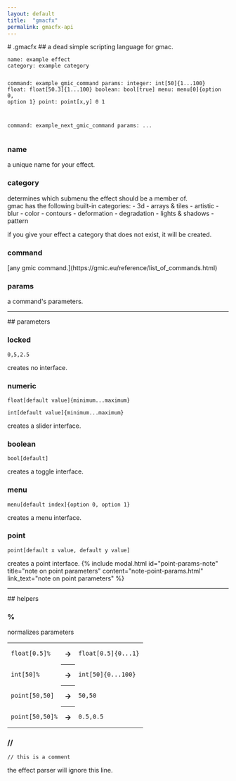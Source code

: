 ```yaml
---
layout: default
title:  "gmacfx"
permalink: gmacfx-api
---
```

<link rel="stylesheet" type="text/css" href="{{ "/assets/css/gmacfx-api.css" | relative_url }}">
<style>

</style>
# .gmacfx
## a dead simple scripting language for gmac.
<pre><code class="gmacfx">name: example effect
category: example category 

command: example_gmic_command
params:
integer: int[50]{1...100}
float: float[50.3]{1...100}
boolean: bool[true]
menu: menu[0]{option 0, option 1}
point: point[x,y]
0
1

command: example_next_gmic_command
params:
...</code></pre>
<h3 class="token-keyword-def">name</h3>
a unique name for your effect.
<h3 class="token-keyword-def">category</h3>
determines which submenu the effect should be a member of.<br>
gmac has the following built-in categories:
- 3d
- arrays & tiles
- artistic
- blur
- color
- contours
- deformation
- degradation
- lights & shadows
- pattern

if you give your effect a category that does not exist, it will be created.
<h3 class="token-keyword-def">command</h3>
[any gmic command.](https://gmic.eu/reference/list_of_commands.html)
<h3 class="token-keyword-def">params</h3>
a command's parameters.
<hr>
## parameters
<h3 class="token-comment">locked</h3>
<pre><code class="gmacfx">0,5,2.5</code></pre>
creates no interface.
<h3 class="token-type">numeric</h3>
<pre><code class="gmacfx">float[default value]{minimum...maximum}</code></pre>
<pre><code class="gmacfx">int[default value]{minimum...maximum}</code></pre>
creates a slider interface.
<h3 class="token-type">boolean</h3>
<pre><code class="gmacfx">bool[default]</code></pre>
creates a toggle interface.
<h3 class="token-type">menu</h3>
<pre><code class="gmacfx">menu[default index]{option 0, option 1}</code></pre>
creates a menu interface.
<h3 class="token-type">point</h3>
<pre><code class="gmacfx">point[default x value, default y value]</code></pre>
creates a point interface.
{% include modal.html id="point-params-note" title="note on point parameters" content="note-point-params.html" link_text="note on point parameters" %}
<hr>
## helpers
<h3 class="token-brackets">%</h3>
normalizes parameters
<table class="code-example-table">
    <tr>
        <td><pre><code class="gmacfx">float[0.5]%</code></pre></td>
        <th style="padding: 0.5em;">→</th>
        <td><pre><code class="gmacfx">float[0.5]{0...1}</code></pre></td>
    </tr>
    <tr>
        <td><pre><code class="gmacfx">int[50]%</code></pre></td>
        <th style="padding: 0.5em;">→</th>
        <td><pre><code class="gmacfx">int[50]{0...100}</code></pre></td>
    </tr>
    <tr>
        <td><pre><code class="gmacfx">point[50,50]</code></pre></td>
        <th style="padding: 0.5em;">→</th>
         <td><pre><code class="gmacfx">50,50</code></pre></td>
    </tr>
    <tr>
        <td><pre><code class="gmacfx">point[50,50]%</code></pre></td>
        <th style="padding: 0.5em;">→</th>
        <td><pre><code class="gmacfx">0.5,0.5</code></pre></td>
    </tr>
</table>

<h3 class="token-comment">//</h3>
<pre><code class="gmacfx">// this is a comment</code></pre>
the effect parser will ignore this line.<br>

